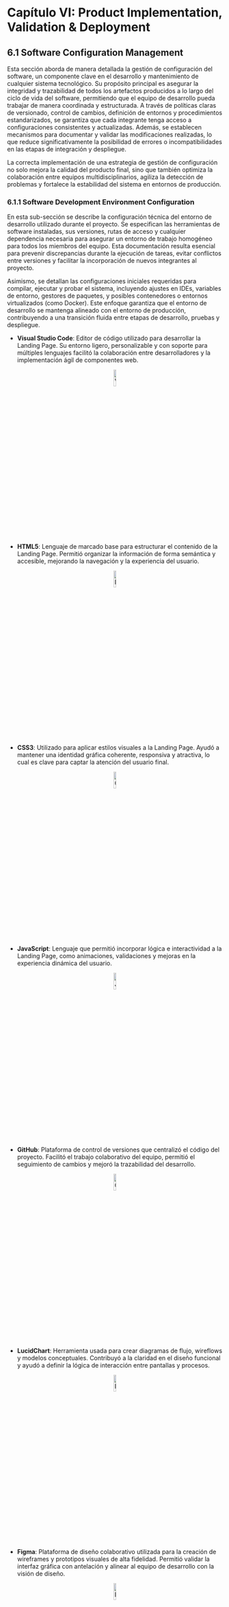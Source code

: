 # Capítulo VI: Product Implementation, Validation & Deployment

## 6.1 Software Configuration Management

Esta sección aborda de manera detallada la gestión de configuración del software, un componente clave en el desarrollo y mantenimiento de cualquier sistema tecnológico. Su propósito principal es asegurar la integridad y trazabilidad de todos los artefactos producidos a lo largo del ciclo de vida del software, permitiendo que el equipo de desarrollo pueda trabajar de manera coordinada y estructurada. A través de políticas claras de versionado, control de cambios, definición de entornos y procedimientos estandarizados, se garantiza que cada integrante tenga acceso a configuraciones consistentes y actualizadas. Además, se establecen mecanismos para documentar y validar las modificaciones realizadas, lo que reduce significativamente la posibilidad de errores o incompatibilidades en las etapas de integración y despliegue.

La correcta implementación de una estrategia de gestión de configuración no solo mejora la calidad del producto final, sino que también optimiza la colaboración entre equipos multidisciplinarios, agiliza la detección de problemas y fortalece la estabilidad del sistema en entornos de producción.

### 6.1.1 Software Development Environment Configuration

En esta sub-sección se describe la configuración técnica del entorno de desarrollo utilizado durante el proyecto. Se especifican las herramientas de software instaladas, sus versiones, rutas de acceso y cualquier dependencia necesaria para asegurar un entorno de trabajo homogéneo para todos los miembros del equipo. Esta documentación resulta esencial para prevenir discrepancias durante la ejecución de tareas, evitar conflictos entre versiones y facilitar la incorporación de nuevos integrantes al proyecto.

Asimismo, se detallan las configuraciones iniciales requeridas para compilar, ejecutar y probar el sistema, incluyendo ajustes en IDEs, variables de entorno, gestores de paquetes, y posibles contenedores o entornos virtualizados (como Docker). Este enfoque garantiza que el entorno de desarrollo se mantenga alineado con el entorno de producción, contribuyendo a una transición fluida entre etapas de desarrollo, pruebas y despliegue.



- **Visual Studio Code**: Editor de código utilizado para desarrollar la Landing Page. Su entorno ligero, personalizable y con soporte para múltiples lenguajes facilitó la colaboración entre desarrolladores y la implementación ágil de componentes web.

<div style="text-align: center;">
  <img src="../images/visualstudio.png" alt="Visual Studio Code" style="width:10%;"/>
</div>

- **HTML5**: Lenguaje de marcado base para estructurar el contenido de la Landing Page. Permitió organizar la información de forma semántica y accesible, mejorando la navegación y la experiencia del usuario.

<div style="text-align: center;">
  <img src="../images/html5.png" alt="HTML 5" style="width:10%;"/>
</div>

- **CSS3**: Utilizado para aplicar estilos visuales a la Landing Page. Ayudó a mantener una identidad gráfica coherente, responsiva y atractiva, lo cual es clave para captar la atención del usuario final.

<div style="text-align: center;">
  <img src="../images/css3.png" alt="CSS 3" style="width:10%;"/>
</div>

- **JavaScript**: Lenguaje que permitió incorporar lógica e interactividad a la Landing Page, como animaciones, validaciones y mejoras en la experiencia dinámica del usuario.

<div style="text-align: center;">
  <img src="../images/js.png" alt="JavaScript" style="width:10%;"/>
</div>

- **GitHub**: Plataforma de control de versiones que centralizó el código del proyecto. Facilitó el trabajo colaborativo del equipo, permitió el seguimiento de cambios y mejoró la trazabilidad del desarrollo.

<div style="text-align: center;">
  <img src="../images/github.png" alt="Github" style="width:10%;"/>
</div>

- **LucidChart**: Herramienta usada para crear diagramas de flujo, wireflows y modelos conceptuales. Contribuyó a la claridad en el diseño funcional y ayudó a definir la lógica de interacción entre pantallas y procesos.

<div style="text-align: center;">
  <img src="../images/lucidchart.png" alt="LucidChart" style="width:10%;"/>
</div>

- **Figma**: Plataforma de diseño colaborativo utilizada para la creación de wireframes y prototipos visuales de alta fidelidad. Permitió validar la interfaz gráfica con antelación y alinear al equipo de desarrollo con la visión de diseño.

<div style="text-align: center;">
  <img src="../images/figma.png" alt="Figma" style="width:10%;"/>
</div>

- **Android Studio**: Entorno de desarrollo para la aplicación móvil. Proporcionó las herramientas necesarias para programar, depurar, probar y empaquetar la app en dispositivos Android.

<div style="text-align: center;">
  <img src="../images/androidstudio.png" alt="CSS 3" style="width:10%;"/>
</div>

- **Kotlin**: Lenguaje de programación moderno utilizado para desarrollar la aplicación móvil. Su sintaxis clara y concisa mejoró la eficiencia del código y la productividad del equipo, alineándose con las mejores prácticas de desarrollo en Android.

<div style="text-align: center;">
  <img src="../images/kotilin.png" alt="Kotlin" style="width:10%;"/>
</div>

- **Trello**: Plataforma de gestión de tareas basada en tableros y tarjetas, utilizada para organizar y hacer seguimiento del progreso del equipo durante el desarrollo del proyecto. Facilitó la planificación de sprints, la asignación de responsabilidades y la visualización del avance en tiempo real, promoviendo una colaboración efectiva y una mejor administración del tiempo.

<div style="text-align: center;">
  <img src="../images/Trello.png" alt="Trello" style="width:10%;"/>
</div>


Cada una de estas herramientas fue seleccionada estratégicamente para cumplir con los objetivos del proyecto, asegurando una solución tecnológica robusta, escalable y centrada en la experiencia del usuario.

### 6.1.2 Source Code Management

**Repositorio de la Landing Page:**  
Durante el desarrollo de la Landing Page, utilizamos un repositorio centralizado en GitHub para almacenar y gestionar el código fuente del proyecto. Esto permitió el trabajo colaborativo, el control de versiones y la trazabilidad de cambios en el desarrollo.

**Implementación de GitFlow:**  
Para nuestra estrategia de gestión de versiones con Git, nos basamos en el modelo de ramificación propuesto en el artículo _“A successful Git branching model”_ de Vincent Driessen. Adoptamos el enfoque **GitFlow**, el cual proporciona una estructura clara y organizada para el desarrollo colaborativo, facilitando la integración y el mantenimiento del código.

- **Rama Principal (`main`)**: Contiene la versión estable en producción.  
- **Rama de Desarrollo (`develop`)**: Integra los últimos avances y funcionalidades en desarrollo. Actúa como entorno de integración continua.  
- **Rama de Lanzamiento (`release`)**: Utilizada para preparar una nueva versión del producto, permitiendo ajustes finales antes de su despliegue.  
  - Deriva de: `develop`  
  - Se fusiona con: `develop` y `main`  
- **Rama de Características (`feature`)**: Destinada al desarrollo de nuevas funcionalidades específicas del producto.  
  - Deriva de: `develop`  
  - Se fusiona con: `develop`  
- **Rama de Corrección Rápida (`hotfix`)**: Diseñada para aplicar soluciones urgentes a errores críticos detectados en producción.  
  - Deriva de: `main`  
  - Se fusiona con: `develop` y `main`  
- **Rama de Alcance (`scope`)**: Rama personalizada creada para gestionar desarrollos relacionados con un módulo o funcionalidad específica de gran tamaño o impacto. Su objetivo es permitir el aislamiento de tareas que abarquen múltiples ramas `feature`, mejorando la organización y facilitando su integración progresiva.  
  - Deriva de: `develop`  
  - Puede actuar como contenedor de varias `feature`  
  - Se fusiona con: `develop` o `release`, según el caso
  
<div style="text-align: center;">
  <img src="../images/gitflow.png" alt="Ejemplo ramas Gitflow" style="width:70%;"/>
</div>

**Conventional Commits:**  
Para mantener claridad y consistencia en los mensajes de confirmación (`commits`), adoptamos la convención **Conventional Commits**, la cual estandariza la estructura semántica de cada mensaje, permitiendo una mejor comprensión del historial de cambios y una posible automatización en la generación de changelogs.

**Tipos de mensajes utilizados:**

- `feat`: Incorporación de nuevas funcionalidades.
- `fix`: Corrección de errores o bugs.
- `docs`: Cambios relacionados con la documentación.
- `style`: Ajustes de formato sin impacto funcional.
- `refactor`: Reestructuración del código sin alterar su comportamiento.
- `test`: Adición o modificación de pruebas automatizadas.
- `chore`: Tareas de mantenimiento y configuraciones del entorno.
- `perf`: Mejoras orientadas al rendimiento del sistema.    

### 6.1.3 Source Code Style Guide & Conventions

Para garantizar un código legible, consistente y de fácil mantenimiento, se adoptaron las convenciones propuestas por Google en sus guías oficiales de estilo para HTML/CSS y JavaScript. La aplicación de estos lineamientos facilita el trabajo colaborativo y reduce la posibilidad de errores en etapas posteriores del desarrollo.

#### Convenciones para HTML/CSS (Google HTML/CSS Style Guide)

Durante la implementación de la Landing Page, se aplicaron las siguientes buenas prácticas recomendadas:

- Declarar siempre el tipo de documento (`<!DOCTYPE html>`) al inicio.
- Usar minúsculas para los nombres de los elementos HTML (`<p>`, `<h1>`, `<section>`, etc.).
- Cerrar correctamente todos los elementos HTML (por ejemplo, `<p></p>`).
- Colocar entre comillas los valores de los atributos (por ejemplo, `<div class="container">`).
- Incluir los atributos `alt`, `width` y `height` en las imágenes para accesibilidad y rendimiento.
- Evitar líneas de código excesivamente largas para facilitar la lectura.
- No omitir el elemento `<title>` dentro del `<head>`.
- Incluir `meta tags` relevantes al inicio del documento, como codificación, viewport y descripciones.

Estas convenciones aseguran una estructura semántica clara y una mejor interpretación por parte de navegadores y motores de búsqueda, además de contribuir a una experiencia de usuario coherente.

#### Convenciones para JavaScript (Google JavaScript Style Guide)

Para el desarrollo de funcionalidades interactivas con JavaScript, se aplicaron las siguientes convenciones:

- Usar notación **camelCase** para nombrar variables y funciones (por ejemplo: `numberArray`, `calculateSum()`).
- Emplear **comillas simples** para definir cadenas de texto (`'Este es un string'`).
- Finalizar todas las sentencias con punto y coma (`;`) para evitar errores de interpretación.
- Evitar el uso de `var` para declarar variables, priorizando `let` o `const` según la necesidad de reasignación.

Estas prácticas ayudan a mantener un estilo uniforme en el código fuente y previenen errores comunes relacionados con el scope, la redeclaración de variables o la gestión de valores dinámicos.

La aplicación sistemática de estas convenciones fortaleció la calidad del código entregado, promoviendo la claridad, la eficiencia y la colaboración efectiva entre los integrantes del equipo.

### 6.1.4 Software Deployment Configuration

Para el despliegue de la Landing Page del proyecto, se utilizó **GitHub Pages**, una plataforma gratuita que permite publicar sitios web estáticos directamente desde un repositorio de GitHub. Esta herramienta facilitó la publicación rápida y eficiente del contenido web desarrollado en HTML, CSS y JavaScript, sin necesidad de utilizar servidores adicionales ni configuraciones complejas.

El proceso de despliegue se realizó vinculando el repositorio del proyecto con GitHub Pages, configurando la rama correspondiente y asegurando que el contenido de la carpeta raíz (o `/docs`, según el caso) contuviera todos los archivos necesarios para el funcionamiento del sitio.

**Enlace de la Landing Page:**  
🔗 [https://1acc0238-2510-346-g3-eazylogistics.github.io/LandingPage/](https://1acc0238-2510-346-g3-eazylogistics.github.io/LandingPage/)

Este enlace corresponde a la versión publicada de la Landing Page, accesible desde cualquier dispositivo con conexión a internet, permitiendo validar su funcionamiento y presentación visual.

#### Configuración del Despliegue

<div style="text-align: center;">
  <img src="../images/landing_page_repository.png" alt="Inicio de Repositorio" style="width:70%;"/>
</div>

<div style="text-align: center;">
  <img src="../images/github_pages_configuration.png" alt="Configuracion de Deploy" style="width:70%;"/>
</div>

<div style="text-align: center;">
  <img src="../images/Deploy Github.png" alt="Github Pages Configuration" style="width:70%;"/>
</div>

- Selección de rama (`main`).
- Ubicación del contenido (`root`).
- Confirmación del estado en la pestaña **Pages** del repositorio.
- Mensajes de confirmación de despliegue exitoso.

#### Resultado del Despliegue

<div style="text-align: center;">
  <img src="../images/Landing Face.png" alt="Evidencia del Deploy" style="width:70%;"/>
</div>

Este despliegue permitió contar con una presentación web funcional del producto desde las primeras etapas del desarrollo, facilitando su validación por parte de usuarios, stakeholders y evaluadores.


## 6.2 Landing Page & Mobile Application Implementation
En esta sección se detalla el proceso completo de implementación, pruebas, documentación y despliegue de la Landing Page, los Web Services y las Aplicaciones Móviles. Abarca desde la planificación inicial hasta la entrega final, asegurando que cada componente cumpla con los requisitos establecidos y funcione correctamente.

## 6.2.1 Sprint 1
En esta sección se registra y explica el avance en términos de producto y trabajo colaborativo para el Sprint 1. Durante este sprint, el equipo se enfocará en la implementación de la Landing Page, asegurando que cumpla con los requisitos establecidos y funcione correctamente.

### 6.2.1.1 Sprint Planning 1  
En esta sección se especifican los aspectos principales del Sprint Planning Meeting. Este encuentro es fundamental para definir los objetivos y tareas del Sprint 1, asegurando que todos los miembros del equipo estén alineados y preparados para comenzar el trabajo. A continuación, se presenta un cuadro resumen del Sprint Planning Meeting, que incluye los puntos clave discutidos y las decisiones tomadas.

| **Sprint #**                       | Sprint 1                                                                                                                                                                                                                                                                                                                           | 
|------------------------------------|------------------------------------------------------------------------------------------------------------------------------------------------------------------------------------------------------------------------------------------------------------------------------------------------------------------------------------|
| **Sprint Planning Background**     |                                                                                                                                                                                                                                                                                                                                    |
| Date:                              | 2025/05/10                                                                                                                                                                                                                                                                                                                         |
| Time:                              | 5:00 PM                                                                                                                                                                                                                                                                                                                            |
| Location:                          | Reunión virtual via Discord                                                                                                                                                                                                                                                                                                        |
| Prepared by:                       | Gabriel Braithuaite, Mathias Vasquez                                                                                                                                                                                                                                                                                               |
| Attendees (to planning meeting):   | Gabriel Braithuaite, Mathias Vasquez, Joaquin Pedraza, Jose Luza, Fabian Reyes                                                                                                                                                                                                                                                     |
| Sprint n – 1 Review Summary        | No aplica para Sprint 1                                                                                                                                                                                                                                                                                                            |
| Sprint n – 1 Retrospective Summary | No aplica para Sprint 1                                                                                                                                                                                                                                                                                                            |
| **Sprint Goal & User Stories**     |                                                                                                                                                                                                                                                                                                                                    | 
| Sprint 1 Goal                      | **Our focus is** on developing and implementing a functional and attractive Landing Page. <br> **We believe it delivers** a positive first impression and attracts potential users to explore more about our product. <br> **This will be confirmed when** the Landing Page is deployed and receives positive feedback from users. |
| Sprint 1 Velocity                  | Para este sprint 1, el equipo de EazyLogistics puede aceptar 18 Story Points, los cuales son abarcados en las User Stories de la primera EPIC.                                                                                                                                                                                     |
| Sum of Story Points                | 18                                                                                                                                                                                                                                                                                                                                 |

### 6.2.1.2 Sprint Backlog 1  
En esta sección se presenta el Sprint Backlog del Sprint 1, que incluye las tareas y actividades planificadas para el desarrollo de la Landing Page. Cada tarea está asociada a una User Story específica, lo que permite al equipo realizar un seguimiento del progreso y asegurarse de que se cumplan los objetivos del sprint.

Screenshot del Sprint Backlog del Sprint 1 en Trello: https://trello.com/b/xzXIrtZu/eazylogistics

| **Sprint #** | Sprint 1                                     |                |                                                                               |                                                                                                                                                                                                    |                       |              |        |
|--------------|----------------------------------------------|----------------|-------------------------------------------------------------------------------|----------------------------------------------------------------------------------------------------------------------------------------------------------------------------------------------------|-----------------------|--------------|--------|
| User Story   |                                              | Work Item/Task |                                                                               |                                                                                                                                                                                                    |                       |              |        |
| Id           | Title                                        | Id             | Title                                                                         | Description                                                                                                                                                                                        | Estimation<br>(Hours) | Assined To   | Status |
| US001        | Acceso a la sección de Resumen	              | WI001          | Implementación de acceso a la sección de Resumen                              | Desarrollar y configurar la sección de información de la página de resumen para que los visitantes puedan acceder fácilmente y obtener información clara sobre la aplicación.                      | 1 hora                | Fabian Reyes | Done   |
| US002        | Acceso a la sección de Características	      | WI002          | Implementación de acceso a la sección de Características                      | Desarrollar y configurar la página de "Características" para que los visitantes puedan acceder fácilmente y enterarse de las características claves de la aplicación.                              | 1 hora                | Fabian Reyes | Done   | 
| US003        | Envío de Correos a los CEO de Easylogistics  | WI003          | Implementación de envío de correos a los CEO de Easylogistics                 | Desarrollar y configurar la funcionalidad que permita a los visitantes enviar correos con información adicional sobre las funcionalidades de la aplicación a los CEO de Easylogistics.             | 1 hora                | Fabian Reyes | Done   |
| US004        | Registro de Nuevos Usuarios                  | WI004          | Implementación de registro de nuevos usuarios                                 | Desarrollar y configurar la funcionalidad que permita a los visitantes registrarse como usuarios para ponerse en contacto y utilizar la aplicación.                                                | 1 hora                | Fabian Reyes | Done   |
| US005        | Información de Funcionalidades               | WI005          | Implementación de la sección de Información de Funcionalidades                | Desarrollar y configurar un sector en la página que detalle todas las funcionalidades que ofrece la aplicación.                                                                                    | 1 hora                | Fabian Reyes | Done   |
| US006        | Sector de Planes Disponibles                 | WI006          | Implementación del sector de Planes Disponibles                               | Desarrollar y configurar un sector en la página que muestre los diferentes planes que ofrece la aplicación, permitiendo a los visitantes escoger el que mejor se adapte a sus necesidades.         | 1 hora                | Fabian Reyes | Done   |
| US007        | Sector de Preguntas Frecuentes               | WI007          | Implementación del sector de Preguntas Frecuentes                             | Desarrollar y configurar un sector en la página que permita a los visitantes acceder a preguntas frecuentes y obtener respuestas rápidas a dudas comunes.                                          | 1 hora                | Fabian Reyes | Done   |
| US008        | 	Conexión de Easylogistics con la Aplicación | WI008          | Implementación de la sección de Conexión de Easylogistics con LogisticsMaster | Desarrollar y configurar una sección en la página que explique cómo Easylogistics está conectado con la aplicación, proporcionando a los visitantes una comprensión clara de su propósito y origen | 1 hora                | Fabian Reyes | Done   |

### 6.2.1.3 Development Evidence for Sprint Review  
En esta sección se explican y presentan los avances en la implementación de los productos de la solución según el alcance del Sprint 1. Durante este sprint, el equipo se ha enfocado en la creación y despliegue de la Landing Page

| Repository             | Branch | Commit Id | Commit Message       | Commit Message Body                                                     | Commited on (Date) |
|------------------------|--------|-----------|----------------------|-------------------------------------------------------------------------|--------------------|
| FabianTG25/LandingPage | main   | 2511ded   | Add files via upload | Se implementó la Landing Page con todas las funcionalidades requeridas. | 2025/05/14         |

Enlace al repositorio: https://github.com/1ACC0238-2510-346-G3-EazyLogistics/LandingPage

### 6.2.1.4 Testing Suite Evidence for Sprint Review  
Para este sprint, no se han realizado pruebas automatizadas, ya que el equipo ha decidido enfocarse en la implementación de la Landing Page y no se han desarrollado pruebas unitarias o de integración. Sin embargo, se han realizado pruebas manuales para asegurar que la Landing Page funcione correctamente y cumpla con los requisitos establecidos.
Se podrían implementar pruebas automatizadas utilizando herramientas como Selenium en futuros sprints, pero por el momento, el equipo ha optado por realizar pruebas manuales para asegurar la calidad del producto.

### 6.2.1.5 Execution Evidence for Sprint Review  
En este Sprint 1, el equipo ha desarrollado y desplegado la Landing Page, asegurando que cumpla con los requisitos establecidos y funcione correctamente. A continuación, se presentan las evidencias de ejecución del Sprint 1, que incluyen capturas de pantalla y descripciones de las funcionalidades implementadas.

<br>**Hero Section**: La sección principal de la Landing Page, que incluye una barra de navegación, un título
atractivo, una imagen llamativa y un botón de llamada a la acción.
<br> ![Landing Page Access](../images/landing_page_access.png)
<br>**About Section**: La sección que proporciona información sobre la aplicación y sus características principales.
Incluye un título, una descripción y una imagen representativa. Además, tiene uan sección sobre el equipo de
desarrollo.
<br> ![Landing Page About Section](../images/landing_page_about_section.png)
<br> ![Landing Page About Team Section](../images/landing_page_about_team_section.png)
<br>**Subscriptions Section**: La sección que muestra los diferentes planes de suscripción disponibles para los
usuarios. Incluye un título, una descripción y nuestros dos planes con precios y características.
<br> ![Landing Page Subscriptions Section](../images/landing_page_subscriptions_section.png)
<br>**Customers Section**: La sección que muestra los clientes actuales de la aplicación. Incluye un título y una
descripción de nuestros dos segmentos objetivos.
<br> ![Landing Page Customers Section](../images/landing_page_customers_section.png)
<br>**Contact Section**: La sección que permite a los usuarios ponerse en contacto con el equipo de desarrollo.
Incluye un formulario de contacto con campos para el nombre, correo electrónico y mensaje.
<br> ![Landing Page Contact Section](../images/landing_page_contact_section.png)
<br>**Footer Section**: La sección que incluye un aviso de derechos de autor.
<br> ![Landing Page Footer Section](../images/landing_page_footer_section.png)

### 6.2.1.6 Services Documentation Evidence for Sprint Review  
Este sprint 1 tuvo como enfoque principal la implementación de la Landing Page, por lo que no se han desarrollado Web Services. La documentación de Endpoints con OpenAPI y los detalles relacionados con Web Services serán relevantes en sprints futuros cuando se aborde la implementación y documentación de estos servicios. 

### 6.2.1.7 Software Deployment Evidence for Sprint Review  
En este Sprint 1, el equipo ha desplegado la Landing Page utilizando github pages. A continuación, se presentan las evidencias de despliegue del Sprint 1, que incluyen capturas de pantalla y pasos detallados del proceso de despliegue.
1. **Creación del Repositorio**: Se creó un repositorio en GitHub para alojar el código de la Landing Page. El repositorio se llama "LandingPage" y está disponible en la cuenta de GitHub del equipo.
<br> ![Landing Page Repository](../images/landing_page_repository.png)
<br> url del repositorio: https://github.com/1ACC0238-2510-346-G3-EazyLogistics/LandingPage

2. **Configuración de GitHub Pages**: Se habilitó la opción de GitHub Pages en la configuración del repositorio. Esto permite que el contenido del repositorio se publique como una página web estática.
<br> ![GitHub Pages Configuration](../images/github_pages_configuration.png)

3. **Despliegue de la Landing Page**: Se subió el código HTML, CSS y JavaScript de la Landing Page al repositorio. GitHub Pages generó automáticamente una URL para acceder a la página.
<br> ![Landing Page Deployment](../images/landing_page_deployment.png)

4. **Acceso a la Landing Page**: La Landing Page se puede acceder a través de la URL proporcionada por GitHub Pages. Esta URL es pública y permite que cualquier persona acceda a la página.
<br> url de la landing page: https://1acc0238-2510-346-g3-eazylogistics.github.io/LandingPage/

### 6.2.1.8 Team Collaboration Insights during Sprint  
Para el desarrollo de este sprint, el equipo designó a un integrante para el desarrollo de las actividades de implementación de la Landing Page.

GitHub insights del landing page:

![GitHub Insights](../images/github_insights.png)

## 6.3 Validation Interviews  
### 6.3.1 Diseño de Entrevistas  
### 6.3.2 Registro de Entrevistas  
### 6.3.3 Evaluaciones según heurísticas  

## 6.4 Video About-the-Product
